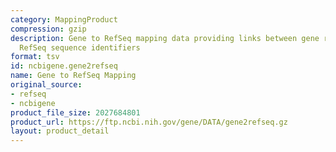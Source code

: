 ```yaml
---
category: MappingProduct
compression: gzip
description: Gene to RefSeq mapping data providing links between gene records and
  RefSeq sequence identifiers
format: tsv
id: ncbigene.gene2refseq
name: Gene to RefSeq Mapping
original_source:
- refseq
- ncbigene
product_file_size: 2027684801
product_url: https://ftp.ncbi.nih.gov/gene/DATA/gene2refseq.gz
layout: product_detail
---
```

